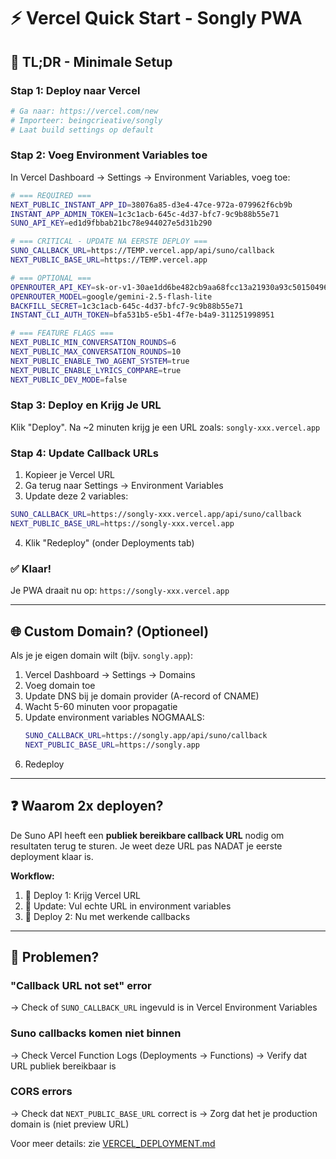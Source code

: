 # ⚡ Vercel Quick Start - Songly PWA

## 🎯 TL;DR - Minimale Setup

### Stap 1: Deploy naar Vercel
```bash
# Ga naar: https://vercel.com/new
# Importeer: beingcrieative/songly
# Laat build settings op default
```

### Stap 2: Voeg Environment Variables toe

In Vercel Dashboard → Settings → Environment Variables, voeg toe:

```bash
# === REQUIRED ===
NEXT_PUBLIC_INSTANT_APP_ID=38076a85-d3e4-47ce-972a-079962f6cb9b
INSTANT_APP_ADMIN_TOKEN=1c3c1acb-645c-4d37-bfc7-9c9b88b55e71
SUNO_API_KEY=ed1d9fbbab21bc78e944027e5d31b290

# === CRITICAL - UPDATE NA EERSTE DEPLOY ===
SUNO_CALLBACK_URL=https://TEMP.vercel.app/api/suno/callback
NEXT_PUBLIC_BASE_URL=https://TEMP.vercel.app

# === OPTIONAL ===
OPENROUTER_API_KEY=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
OPENROUTER_MODEL=google/gemini-2.5-flash-lite
BACKFILL_SECRET=1c3c1acb-645c-4d37-bfc7-9c9b88b55e71
INSTANT_CLI_AUTH_TOKEN=bfa531b5-e5b1-4f7e-b4a9-311251998951

# === FEATURE FLAGS ===
NEXT_PUBLIC_MIN_CONVERSATION_ROUNDS=6
NEXT_PUBLIC_MAX_CONVERSATION_ROUNDS=10
NEXT_PUBLIC_ENABLE_TWO_AGENT_SYSTEM=true
NEXT_PUBLIC_ENABLE_LYRICS_COMPARE=true
NEXT_PUBLIC_DEV_MODE=false
```

### Stap 3: Deploy en Krijg Je URL

Klik "Deploy". Na ~2 minuten krijg je een URL zoals: `songly-xxx.vercel.app`

### Stap 4: Update Callback URLs

1. Kopieer je Vercel URL
2. Ga terug naar Settings → Environment Variables
3. Update deze 2 variables:

```bash
SUNO_CALLBACK_URL=https://songly-xxx.vercel.app/api/suno/callback
NEXT_PUBLIC_BASE_URL=https://songly-xxx.vercel.app
```

4. Klik "Redeploy" (onder Deployments tab)

### ✅ Klaar!

Je PWA draait nu op: `https://songly-xxx.vercel.app`

---

## 🌐 Custom Domain? (Optioneel)

Als je je eigen domain wilt (bijv. `songly.app`):

1. Vercel Dashboard → Settings → Domains
2. Voeg domain toe
3. Update DNS bij je domain provider (A-record of CNAME)
4. Wacht 5-60 minuten voor propagatie
5. Update environment variables NOGMAALS:
   ```bash
   SUNO_CALLBACK_URL=https://songly.app/api/suno/callback
   NEXT_PUBLIC_BASE_URL=https://songly.app
   ```
6. Redeploy

---

## ❓ Waarom 2x deployen?

De Suno API heeft een **publiek bereikbare callback URL** nodig om resultaten terug te sturen. Je weet deze URL pas NADAT je eerste deployment klaar is.

**Workflow:**
1. 🚀 Deploy 1: Krijg Vercel URL
2. 🔧 Update: Vul echte URL in environment variables
3. 🚀 Deploy 2: Nu met werkende callbacks

---

## 🐛 Problemen?

### "Callback URL not set" error
→ Check of `SUNO_CALLBACK_URL` ingevuld is in Vercel Environment Variables

### Suno callbacks komen niet binnen
→ Check Vercel Function Logs (Deployments → Functions)
→ Verify dat URL publiek bereikbaar is

### CORS errors
→ Check dat `NEXT_PUBLIC_BASE_URL` correct is
→ Zorg dat het je production domain is (niet preview URL)

Voor meer details: zie [VERCEL_DEPLOYMENT.md](./VERCEL_DEPLOYMENT.md)
